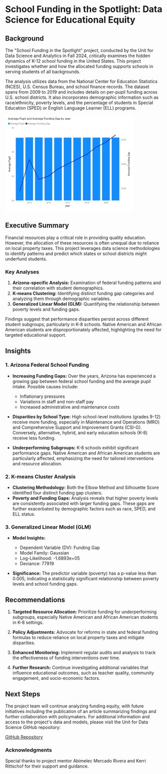 # School Funding in the Spotlight: Data Science for Educational Equity

## Background

The "School Funding in the Spotlight" project, conducted by the Unit for Data Science and Analytics in Fall 2024, critically examines the hidden dynamics of K-12 school funding in the United States. This project investigates whether and how the allocated funding supports schools in serving students of all backgrounds.

The analysis utilizes data from the National Center for Education Statistics (NCES), U.S. Census Bureau, and school finance records. The dataset spans from 2009 to 2019 and includes details on per-pupil funding across U.S. school districts. It also incorporates demographic information such as race/ethnicity, poverty levels, and the percentage of students in Special Education (SPED) or English Language Learner (ELL) programs.

![Funding Gap Analysis](pupil_gap.jpeg)

## Executive Summary

Financial resources play a critical role in providing quality education. However, the allocation of these resources is often unequal due to reliance on local property taxes. This project leverages data science methodologies to identify patterns and predict which states or school districts might underfund students.

### Key Analyses

1. **Arizona-specific Analysis:** Examination of federal funding patterns and their correlation with student demographics.
2. **K-means Clustering:** Identifying distinct funding gap categories and analyzing them through demographic variables.
3. **Generalized Linear Model (GLM):** Quantifying the relationship between poverty levels and funding gaps.

Findings suggest that performance disparities persist across different student subgroups, particularly in K-8 schools. Native American and African American students are disproportionately affected, highlighting the need for targeted educational support.

## Insights

### 1. Arizona Federal School Funding

- **Increasing Funding Gaps:** Over the years, Arizona has experienced a growing gap between federal school funding and the average pupil intake. Possible causes include:

  - Inflationary pressures
  - Variations in staff and non-staff pay
  - Increased administrative and maintenance costs

- **Disparities by School Type:** High school-level institutions (grades 9-12) receive more funding, especially in Maintenance and Operations (MRO) and Comprehensive Support and Improvement Grants (CSI-G). Conversely, alternative, hybrid, and early education schools (K-8) receive less funding.

- **Underperforming Subgroups:** K-8 schools exhibit significant performance gaps. Native American and African American students are particularly affected, emphasizing the need for tailored interventions and resource allocation.

### 2. K-means Cluster Analysis

- **Clustering Methodology:** Both the Elbow Method and Silhouette Score identified four distinct funding gap clusters.
- **Poverty and Funding Gaps:** Analysis reveals that higher poverty levels are consistently associated with larger funding gaps. These gaps are further exacerbated by demographic factors such as race, SPED, and ELL status.

### 3. Generalized Linear Model (GLM)

- **Model Insights:**

  - Dependent Variable (DV): Funding Gap
  - Model Family: Gaussian
  - Log-Likelihood: -1.6893e+05
  - Deviance: 77919

- **Significance:** The predictor variable (poverty) has a p-value less than 0.005, indicating a statistically significant relationship between poverty levels and school funding gaps.

## Recommendations

1. **Targeted Resource Allocation:** Prioritize funding for underperforming subgroups, especially Native American and African American students in K-8 settings.

2. **Policy Adjustments:** Advocate for reforms in state and federal funding formulas to reduce reliance on local property taxes and mitigate disparities.

3. **Enhanced Monitoring:** Implement regular audits and analysis to track the effectiveness of funding interventions over time.

4. **Further Research:** Continue investigating additional variables that influence educational outcomes, such as teacher quality, community engagement, and socio-economic factors.

## Next Steps

The project team will continue analyzing funding equity, with future initiatives including the publication of an article summarizing findings and further collaboration with policymakers. For additional information and access to the project's data and models, please visit the Unit for Data Science GitHub repository:

[GitHub Repository](https://github.com/UnitForDataScience/Projects-Fall-2024/tree/main/School%20Funding%20in%20the%20Spotlight/Data)

### Acknowledgments

Special thanks to project mentor Abimelec Mercado Rivera and Kerri Rittschof for their support and guidance.

